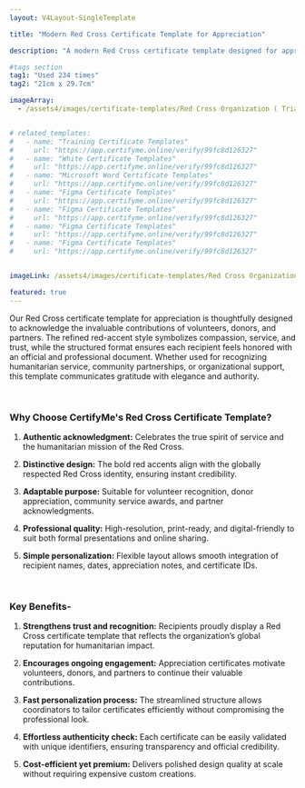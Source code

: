 ```yaml
---
layout: V4Layout-SingleTemplate

title: "Modern Red Cross Certificate Template for Appreciation"

description: "A modern Red Cross certificate template designed for appreciation and recognition. Featuring a distinctive design, it combines professional presentation with the values of the Red Cross."

#tags section
tag1: "Used 234 times"
tag2: "21cm x 29.7cm"

imageArray:
  - /assets4/images/certificate-templates/Red Cross Organization ( Trial ) (2).png


# related_templates:
#   - name: "Training Certificate Templates"
#     url: "https://app.certifyme.online/verify/99fc8d126327"
#   - name: "White Certificate Templates"
#     url: "https://app.certifyme.online/verify/99fc8d126327"
#   - name: "Microsoft Word Certificate Templates"
#     url: "https://app.certifyme.online/verify/99fc8d126327"
#   - name: "Figma Certificate Templates"
#     url: "https://app.certifyme.online/verify/99fc8d126327"  
#   - name: "Figma Certificate Templates"
#     url: "https://app.certifyme.online/verify/99fc8d126327"  
#   - name: "Figma Certificate Templates"
#     url: "https://app.certifyme.online/verify/99fc8d126327"  
#   - name: "Figma Certificate Templates"
#     url: "https://app.certifyme.online/verify/99fc8d126327"        


imageLink: /assets4/images/certificate-templates/Red Cross Organization ( Trial ) (2).png

featured: true
---
```


Our Red Cross certificate template for appreciation is thoughtfully designed to acknowledge the invaluable contributions of volunteers, donors, and partners. The refined red-accent style symbolizes compassion, service, and trust, while the structured format ensures each recipient feels honored with an official and professional document. Whether used for recognizing humanitarian service, community partnerships, or organizational support, this template communicates gratitude with elegance and authority.

<br>

### Why Choose CertifyMe's Red Cross Certificate Template?

1. **Authentic acknowledgment:** Celebrates the true spirit of service and the humanitarian mission of the Red Cross.

1. **Distinctive design:** The bold red accents align with the globally respected Red Cross identity, ensuring instant credibility.

1. **Adaptable purpose:** Suitable for volunteer recognition, donor appreciation, community service awards, and partner acknowledgments.

1. **Professional quality:** High-resolution, print-ready, and digital-friendly to suit both formal presentations and online sharing.

1. **Simple personalization:** Flexible layout allows smooth integration of recipient names, dates, appreciation notes, and certificate IDs.

<br>

### Key Benefits-

1. **Strengthens trust and recognition:** Recipients proudly display a Red Cross certificate template that reflects the organization’s global reputation for humanitarian impact.

1. **Encourages ongoing engagement:** Appreciation certificates motivate volunteers, donors, and partners to continue their valuable contributions.

1. **Fast personalization process:** The streamlined structure allows coordinators to tailor certificates efficiently without compromising the professional look.

1. **Effortless authenticity check:** Each certificate can be easily validated with unique identifiers, ensuring transparency and official credibility.

1. **Cost-efficient yet premium:** Delivers polished design quality at scale without requiring expensive custom creations.